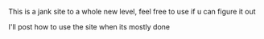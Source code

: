 This is a jank site to a whole new level, feel free to use if u can figure it out

I'll post how to use the site when its mostly done
